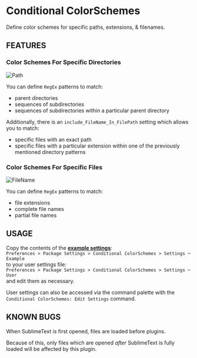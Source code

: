 # Conditional ColorSchemes

Define color schemes for specific paths, extensions, & filenames.

## FEATURES

### Color Schemes For Specific Directories

![Path](https://raw.githubusercontent.com/Enteleform/-RES-/master/%5B%20%40README%20%5D/ST_ConditionalColorSchemes/Path.gif)

You can define `RegEx` patterns to match:

* parent directories
* sequences of subdirectories
* sequences of subdirectories within a particular parent directory

Additionally, there is an `include_FileName_In_FilePath` setting which allows you to match:
* specific files with an exact path
* specific files with a particular extension within one of the previously mentioned directory patterns

### Color Schemes For Specific Files

![FileName](https://raw.githubusercontent.com/Enteleform/-RES-/master/%5B%20%40README%20%5D/ST_ConditionalColorSchemes/FileName.gif)

You can define `RegEx` patterns to match:

* file extensions
* complete file names
* partial file names

## USAGE

Copy the contents of the [**example settings**](https://github.com/Enteleform/ST_ConditionalColorSchemes/blob/master/Example.sublime-settings):  
`Preferences > Package Settings > Conditional ColorSchemes > Settings ─ Example`  
to your user settings file:  
`Preferences > Package Settings > Conditional ColorSchemes > Settings ─ User`  
and edit them as necessary.

User settings can also be accessed via the command palette with the `Conditional ColorSchemes: Edit Settings` command.

## KNOWN BUGS

When SublimeText is first opened, files are loaded before plugins.

Because of this, only files which are opened *after* SublimeText is fully loaded will be affected by this plugin.
